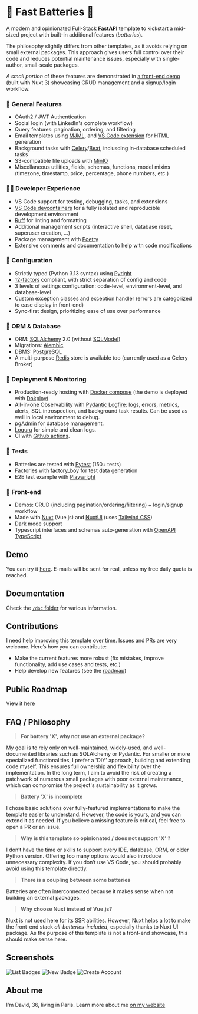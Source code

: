 # 🔋 Fast Batteries 🔋

A modern and opinionated Full-Stack [**FastAPI**](https://fastapi.tiangolo.com/) template to kickstart a mid-sized project with built-in additional features (*batteries*).

The philosophy slightly differs from other templates, as it avoids relying on small external packages. This approach gives users full control over their code and reduces potential maintenance issues, especially with single-author, small-scale packages.

*A small portion* of these features are demonstrated in [a front-end demo](https://fast-batteries.ovh) (built with Nuxt 3) showcasing CRUD management and a signup/login workflow.

### 🧰 General Features
  - OAuth2 / JWT Authentication
  - Social login (with LinkedIn's complete workflow)
  - Query features: pagination, ordering, and filtering
  - Email templates using [MJML](https://mjml.io/), and [VS Code extension](https://marketplace.visualstudio.com/items?itemName=DanielKnights.vscode-mjml) for HTML generation
  - Background tasks with [Celery](https://docs.celeryq.dev/en/stable/)/[Beat](https://docs.celeryq.dev/en/latest/userguide/periodic-tasks.html), inclusding in-database scheduled tasks
  - S3-compatible file uploads with [MinIO](https://github.com/minio/minio)
  - Miscellaneous utilities, fields, schemas, functions, model mixins (timezone, timestamp, price, percentage, phone numbers, etc.)

### 🧑‍💻 Developer Experience
  - VS Code support for testing, debugging, tasks, and extensions
  - [VS Code devcontainers](https://code.visualstudio.com/docs/devcontainers/containers) for a fully isolated and reproducible development environment
  - [Ruff](https://docs.astral.sh/ruff/) for linting and formatting
  - Additional management scripts (interactive shell, database reset, superuser creation, ...)
  - Package management with [Poetry](https://python-poetry.org/)
  - Extensive comments and documentation to help with code modifications

### 🔧 Configuration
  - Strictly typed (Python 3.13 syntax) using [Pyright](https://github.com/microsoft/pyright)
  - [12-factors](https://12factor.net/) compliant, with strict separation of config and code
  - 3 levels of settings configuration: code-level, environment-level, and database-level
  - Custom exception classes and exception handler (errors are categorized to ease display in front-end)
  - Sync-first design, prioritizing ease of use over performance

### 💾 ORM & Database
  - ORM: [SQLAlchemy](https://www.sqlalchemy.org/) 2.0  (without [SQLModel](https://sqlmodel.tiangolo.com/))
  - Migrations: [Alembic](https://alembic.sqlalchemy.org/)
  - DBMS: [PostgreSQL](https://www.postgresql.org/)
  - A multi-purpose [Redis](https://redis.io/) store is available too (currently used as a Celery Broker)

### 🚀 Deployment & Monitoring
  - Production-ready hosting  with [Docker compose](https://docs.docker.com/compose/) (the demo is deployed with [Dokploy](https://docs.dokploy.com/docs/core/docker-compose))
  - All-in-one Observability with [Pydantic Logfire](https://pydantic.dev/logfire): logs, errors, metrics, alerts, SQL introspection, and background task results. Can be used as well in local environment to debug.
  - [pgAdmin](https://www.pgadmin.org/) for database management.
  - [Loguru](https://github.com/Delgan/loguru) for simple and clean logs.
  - CI with [Github actions](https://github.com/features/actions).

### 🧪 Tests
  - Batteries are tested with [Pytest](https://pytest.org/) (150+ tests)
  - Factories with [factory_boy](https://factoryboy.readthedocs.io/en/stable/) for test data generation
  - E2E test example with [Playwright](https://playwright.dev/)

### 🎨 Front-end
  - Demos: CRUD (including pagination/ordering/filtering) + login/signup workflow
  - Made with [Nuxt](https://nuxt.com/) (Vue.js) and [NuxtUI](https://ui.nuxt.com/) (uses [Tailwind CSS](https://tailwindcss.com/))
  - Dark mode support
  - Typescript interfaces and schemas auto-generation with [OpenAPI TypeScript](https://openapi-ts.dev/)

## Demo

You can try it [here](https://fast-batteries.ovh). E-mails will be sent for real, unless my free daily quota is reached.

## Documentation

Check the [`/doc` folder](./doc/) for various information.

## Contributions

I need help improving this template over time. Issues and PRs are very welcome. Here’s how you can contribute:

  - Make the current features more robust (fix mistakes, improve functionality, add use cases and tests, etc.)
  - Help develop new features (see the [roadmap](https://github.com/users/ddahan/projects/1))

## Public Roadmap

View it [here](https://github.com/users/ddahan/projects/1)

## FAQ / Philosophy


> **For battery 'X', why not use an external package?**

My goal is to rely only on well-maintained, widely-used, and well-documented libraries such as SQLAlchemy or Pydantic. For smaller or more specialized functionalities, I prefer a 'DIY' approach, building and extending code myself. This ensures full ownership and flexibility over the implementation. In the long term, I aim to avoid the risk of creating a patchwork of numerous small packages with poor external maintenance, which can compromise the project's sustainability as it grows.

> **Battery 'X' is incomplete**

I chose basic solutions over fully-featured implementations to make the template easier to understand. However, the code is yours, and you can extend it as needed. If you believe a missing feature is critical, feel free to open a PR or an issue.

> **Why is this template so opinionated / does not support 'X' ?**

I don’t have the time or skills to support every IDE, database, ORM, or older Python version. Offering too many options would also introduce unnecessary complexity. If you don’t use VS Code, you should probably avoid using this template directly.

> **There is a coupling between some batteries**

Batteries are often interconnected because it makes sense when not building an external packages.


> **Why choose Nuxt instead of Vue.js?**

Nuxt is not used here for its SSR abilities. However, Nuxt helps a lot to make the front-end stack *all-batteries-included*, especially thanks to Nuxt UI package. As the purpose of this template is not a front-end showcase, this should make sense here.

## Screenshots

![List Badges](./front/public/screenshots/list-badges.png)
![New Badge](./front/public/screenshots/new-badge.png)
![Create Account](./front/public/screenshots/create-account.png)


## About me

I'm David, 36, living in Paris. Learn more about me [on my website](https://david-dahan.com)
